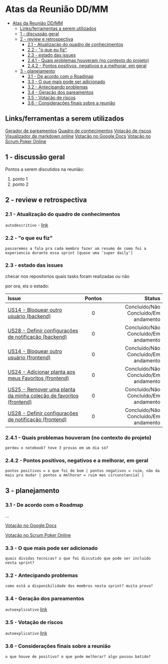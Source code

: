 # Atas da Reunião DD/MM

- [Atas da Reunião DD/MM](#atas-da-reunião-ddmm)
  - [Links/ferramentas a serem utilizados](#linksferramentas-a-serem-utilizados)
  - [1 - discussão geral](#1---discussão-geral)
  - [2 - review e retrospectiva](#2---review-e-retrospectiva)
    - [2.1 - Atualização do quadro de conhecimentos](#21---atualização-do-quadro-de-conhecimentos)
    - [2.2 - "o que eu fiz"](#22---o-que-eu-fiz)
    - [2.3 - estado das issues](#23---estado-das-issues)
    - [2.4.1 - Quais problemas houveram (no contexto do projeto)](#241---quais-problemas-houveram-no-contexto-do-projeto)
    - [2.4.2 - Pontos positivos, negativos e a melhorar, em geral](#242---pontos-positivos-negativos-e-a-melhorar-em-geral)
  - [3 - planejamento](#3---planejamento)
    - [3.1 - De acordo com o Roadmap](#31---de-acordo-com-o-roadmap)
    - [3.3 - O que mais pode ser adicionado](#33---o-que-mais-pode-ser-adicionado)
    - [3.2 - Antecipando problemas](#32---antecipando-problemas)
    - [3.4 - Geração dos pareamentos](#34---geração-dos-pareamentos)
    - [3.5 - Votação de riscos](#35---votação-de-riscos)
    - [3.6 - Considerações finais sobre a reunião](#36---considerações-finais-sobre-a-reunião)

## Links/ferramentas a serem utilizados

[Gerador de pareamentos](https://www.randomlists.com/team-generator?grp=2&items=felipe%0Aruan%0Asamuel%0Avinicius%0Agabriel%0A)
[Quadro de conhecimentos](https://docs.google.com/spreadsheets/d/1jK_06zaBXD485tWDkwCnQ6xhP0_jICVg1GNkNt1AgUw/edit#gid=0)
[Votação de riscos](https://docs.google.com/spreadsheets/d/1vfmnsztDCSwHpmeRw8vGGG4ExzWC-EdefWPhXHg358I/edit#gid=0)
[Visualizador de markdown online](https://jbt.github.io/markdown-editor/)
[Votação no Google Docs](https://docs.google.com/spreadsheets/d/1Xo6U6UyQQI0scJGQl0HGKC1u85VUKqHtsqUgPYiLOeA/edit?usp=sharing)
[Votação no Scrum Poker Online](https://www.scrumpoker.online)

## 1 - discussão geral

Pontos a serem discutidos na reunião:

1. ponto 1
2. ponto 2

## 2 - review e retrospectiva

### 2.1 - Atualização do quadro de conhecimentos

`autodescritivo` - [link](https://docs.google.com/spreadsheets/d/1jK_06zaBXD485tWDkwCnQ6xhP0_jICVg1GNkNt1AgUw/edit#gid=0)

### 2.2 - "o que eu fiz"

`passaremos a fala pra cada membro fazer um resumo de como foi a experiencia durante essa sprint [quase uma 'super daily']`

### 2.3 - estado das issues

checar nos repositorios quais tasks foram realizadas ou não

por ora, eis o estado:

| Issue       | Pontos     | Status     |
| :------------- | :----------: | -----------: |
| [US14 - Bloquear outro usuário (backend)](https://github.com/fga-eps-mds/2020.1-GaiaDex-BackEnd/issues/) | 0 | Concluído/Não Concluído/Em andamento |
| [US28 - Definir configurações de notificação (backend)](https://github.com/fga-eps-mds/2020.1-GaiaDex-BackEnd/issues/) | 0 | Concluído/Não Concluído/Em andamento |
| [US14 - Bloquear outro usuário (frontend)](https://github.com/fga-eps-mds/2020.1-GaiaDex-FrontEnd/issues/) | 0 | Concluído/Não Concluído/Em andamento |
| [US24 - Adicionar planta aos meus Favoritos (frontend)](https://github.com/fga-eps-mds/2020.1-GaiaDex-FrontEnd/issues/) | 0 | Concluído/Não Concluído/Em andamento |
| [US25 - Remover uma planta da minha coleção de favoritos (frontend)](https://github.com/fga-eps-mds/2020.1-GaiaDex-FrontEnd/issues/) | 0 | Concluído/Não Concluído/Em andamento |
| [US28 - Definir configurações de notificação (frontend)](https://github.com/fga-eps-mds/2020.1-GaiaDex-FrontEnd/issues/) | 0 | Concluído/Não Concluído/Em andamento |

### 2.4.1 - Quais problemas houveram (no contexto do projeto)

`perdeu o notebook? teve 3 provas em um dia só?`

### 2.4.2 - Pontos positivos, negativos e a melhorar, em geral

`pontos positivos = o que foi de bom | pontos negativos = ruim, não da mais pra mudar | pontos a melhorar = ruim mas circunstancial |`

## 3 - planejamento

### 3.1 - De acordo com o Roadmap

...

[Votação no Google Docs](https://docs.google.com/spreadsheets/d/1Xo6U6UyQQI0scJGQl0HGKC1u85VUKqHtsqUgPYiLOeA/edit?usp=sharing)

[Votação no Scrum Poker Online](https://www.scrumpoker.online)

### 3.3 - O que mais pode ser adicionado

`quais dividas tecnicas? o que foi discutido que pode ser incluido nesta sprint?`

### 3.2 - Antecipando problemas

`como está a disponibilidade dos membros nesta sprint? muita prova?`

### 3.4 - Geração dos pareamentos

`autoexplicativo` [link](https://www.randomlists.com/team-generator?grp=2&items=felipe%0Aruan%0Asamuel%0Avinicius%0Agabriel%0A)

### 3.5 - Votação de riscos

`autoexplicativo` [link](https://docs.google.com/spreadsheets/d/1vfmnsztDCSwHpmeRw8vGGG4ExzWC-EdefWPhXHg358I/edit#gid=0)

### 3.6 - Considerações finais sobre a reunião

`o que houve de positivo? o que pode melhorar? algo passou batido?`
